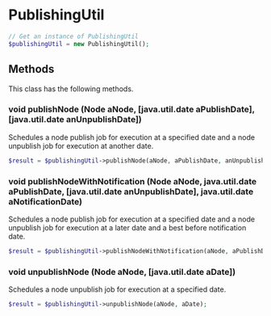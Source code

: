 # PublishingUtil

```php
// Get an instance of PublishingUtil
$publishingUtil = new PublishingUtil();
```


## Methods
This class has the following methods.


### void publishNode (Node aNode, [java.util.date aPublishDate], [java.util.date anUnpublishDate])
Schedules a node publish job for execution at a specified date and a node unpublish job for execution at another date.

```php
$result = $publishingUtil->publishNode(aNode, aPublishDate, anUnpublishDate);
```


### void publishNodeWithNotification (Node aNode, java.util.date aPublishDate, [java.util.date anUnpublishDate], java.util.date aNotificationDate)
Schedules a node publish job for execution at a specified date and a node unpublish job for execution at a later
    date and a best before notification date.

```php
$result = $publishingUtil->publishNodeWithNotification(aNode, aPublishDate, anUnpublishDate, aNotificationDate);
```


### void unpublishNode (Node aNode, [java.util.date aDate])
Schedules a node unpublish job for execution at a specified date.

```php
$result = $publishingUtil->unpublishNode(aNode, aDate);
```


